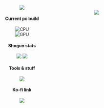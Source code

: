 
<div align="center"><img src="https://cdn.project-mei.xyz/68747470733a2f2f696d6167652e6d79616e696d656c6973742e6e65742f75692f666b4c4954614a546566616678464b5047527a6e676751555f6954556c644e4a4474784c665943647730695336656a53454548425f4a4d6c6831314c66714c33-v97ofuq7U43I.png" /></div>

<img align="right" src="https://cdn.project-mei.xyz/raiden_mei_hoo_honkai_impact_3_render_by_syahrul1995_difrwvs-7yA1uDeNGBdP.png" />

<div align="center">

 #### Current pc build 
 ![CPU](https://img.shields.io/badge/AMD-Ryzen_7_5700X3D-ED1C24?logo=amd&logoColor=white)  
 ![GPU](https://img.shields.io/badge/AMD-Acer_Nitro_Radeon_RX_9070_XT_OC-ED1C24?logo=amd&logoColor=white)  

 #### **Shogun stats**
[![](https://img.shields.io/website?label=Shogun%20is%20currently&url=https%3A%2F%2Fdash.project-mei.xyz)](https://project-mei.xyz/) [![](https://top.gg/api/widget/servers/617592844978487316.svg)](https://top.gg/bot/617592844978487316)

#### Tools & stuff
<img src="https://skillicons.dev/icons?i=git,github,gitlab,debian,windows,bash,docker,ansible,vscode,py,php,html,js,css,bootstrap&perline=5" /><br>

#### Ko-fi link
<a href="https://ko-fi.com/P5P6D65UW"><img src="https://ko-fi.com/img/githubbutton_sm.svg" /></a>
 
</div>
